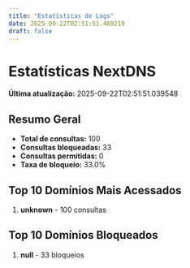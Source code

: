 ```yaml
---
title: "Estatísticas de Logs"
date: 2025-09-22T02:51:51.469219
draft: false
---
```

# Estatísticas NextDNS
**Última atualização:** 2025-09-22T02:51:51.039548
## Resumo Geral
- **Total de consultas:** 100
- **Consultas bloqueadas:** 33
- **Consultas permitidas:** 0
- **Taxa de bloqueio:** 33.0%
## Top 10 Domínios Mais Acessados
1. **unknown** - 100 consultas

## Top 10 Domínios Bloqueados

1. **null** - 33 bloqueios
